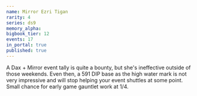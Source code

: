 ```yaml
---
name: Mirror Ezri Tigan
rarity: 4
series: ds9
memory_alpha:
bigbook_tier: 12
events: 17
in_portal: true
published: true
---
```


A Dax + Mirror event tally is quite a bounty, but she's ineffective outside of those weekends. Even then, a 591 DIP base as the high water mark is not very impressive and will stop helping your event shuttles at some point. Small chance for early game gauntlet work at 1/4.
